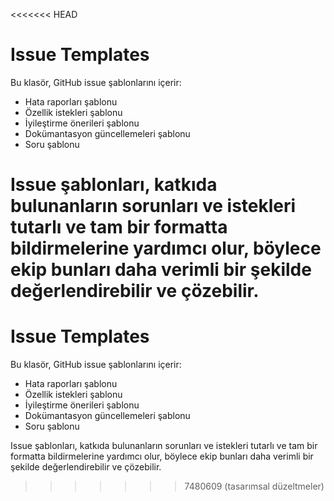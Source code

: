 <<<<<<< HEAD
# Issue Templates

Bu klasör, GitHub issue şablonlarını içerir:

- Hata raporları şablonu
- Özellik istekleri şablonu
- İyileştirme önerileri şablonu
- Dokümantasyon güncellemeleri şablonu
- Soru şablonu

Issue şablonları, katkıda bulunanların sorunları ve istekleri tutarlı ve tam bir formatta bildirmelerine yardımcı olur, böylece ekip bunları daha verimli bir şekilde değerlendirebilir ve çözebilir.
=======
# Issue Templates

Bu klasör, GitHub issue şablonlarını içerir:

- Hata raporları şablonu
- Özellik istekleri şablonu
- İyileştirme önerileri şablonu
- Dokümantasyon güncellemeleri şablonu
- Soru şablonu

Issue şablonları, katkıda bulunanların sorunları ve istekleri tutarlı ve tam bir formatta bildirmelerine yardımcı olur, böylece ekip bunları daha verimli bir şekilde değerlendirebilir ve çözebilir.
>>>>>>> 7480609 (tasarımsal düzeltmeler)
